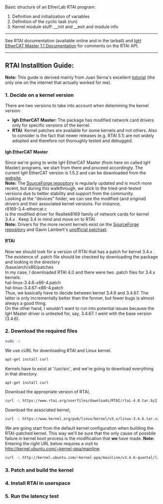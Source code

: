 Basic structure of an EtherLab RTAI program:  
1. Definition and initialization of variables  
2. Definition of the cyclic task (run)  
3. Kernel module stuff: __init and __exit and module info  
___

See RTAI documentation (available online and in the tarball) and [IgH EtherCAT Master 1.1 Documentation](https://www.etherlab.org/download/ethercat/igh-ethercat-master-1.1.pdf) for comments on the RTAI API.
___
## RTAI Installtion Guide:
**Note:** This guide is derived mainly from Juan Serna's excellent [tutorial](https://sites.google.com/site/thefreakengineer/tutorials/rtai-5-0-1-lubuntu-14-04-x64) (the only one on the internet that actually worked for me).
### 1. Decide on a kernel version
There are two versions to take into account when detemining the kernel version:  
* **Igh EtherCAT Master:** The package has modified network card drivers only for specific versions of the kernel. 
* **RTAI**: Kernel patches are available for some kernels and not others. Also to consider is the fact that newer releases (e.g. RTAI 5.1) are not widely adopted and therefore not thoroughly tested and debugged.   
#### Igh EtherCAT Master
Since we're going to write IgH EtherCAT Master (from here on called IgH Master) programs, we start from there and proceed accordingly. 
The current IgH EtherCAT version is 1.5.2 and can be downloaded from the [website](https://www.etherlab.org/en/ethercat/index.php).  
**Note:** The [SourceForge repository](https://sourceforge.net/projects/etherlabmaster) is regularly updated and is much more recent, but during this walkthrough, we stick to the tried-and-tested versions due to better stability and support from the community.  
Looking at the "devices" folder, we can see the modified (and original) drivers and their associated kernel versions.
For instance,  
r8169-3.4-ethercat.c  
is the modified driver for Realtek8169 family of network cards for kernel 3.4.x . Keep 3.4 in mind and move on to RTAI.  
**Note:** Drivers for the more recent kernels exist on the [SourceForge repository](https://sourceforge.net/projects/etherlabmaster) and Gavin Lambert's [unofficial patchset](https://sourceforge.net/u/uecasm/etherlab-patches/ci/default/tree/#readme).  
#### RTAI
Now we should look for a version of RTAI that has a patch for kernel 3.4.x . The existence of .patch file should be checked by downloading the package and looking in the directory  
/base/arch/x86/patches  
In my case, I downloaded RTAI 4.0 and there were two .patch files for 3.4.x kernels:  
hal-linux-3.4.6-x86-4.patch     
hal-linux-3.4.67-x86-4.patch  
Thus, we basically have to decide between kernel 3.4.6 and 3.4.67. The latter is only incrementally better than the former, but fewer bugs is almost always a good thing.   
On the other hand, I wouldn't want to run into potential issues because the IgH Master driver is untested for, say, 3.4.67. I went with the base version (3.4.6).  
### 2. Download the required files
```bash
sudo -s
```
We use cURL for downloading RTAI and Linux kernel.
```bash
apt-get install curl
```
Kernels have to exist at '/usr/src', and we're going to download everything in that directory.
```bash
apt-get install curl
```
Download the appropriate version of RTAI,
```bash
curl -L https://www.rtai.org/userfiles/downloads/RTAI/rtai-4.0.tar.bz2 | tar xj
```
Download the associated kernel,
```bash
curl -L https://www.kernel.org/pub/linux/kernel/v3.x/linux-3.4.6.tar.xz | tar xJ
```
We are going start from the default kernel configuration when building the RTAI-patched kernel. This way we'll be sure that the only cause of possbile failure in kernel boot process is the modification that **we** have made.
**Note:** Entering the right URL below requires a visit to http://kernel.ubuntu.com/~kernel-ppa/mainline.
```bash
curl -L http://kernel.ubuntu.com/~kernel-ppa/mainline/v3.4.6-quantal/linux-image-3.4.6-030406-generic_3.4.6-030406.201207191609_amd64.deb -o linux-image-3.4.6-generic-amd64.deb
```

### 3. Patch and build the kernel



### 4. Install RTAI in userspace





### 5. Run the latency test


